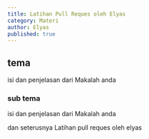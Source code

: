```yaml
---
title: Latihan Pull Reques oleh Elyas
category: Materi
author: Elyas
published: true
---
```


## tema 
isi dan penjelasan dari Makalah anda 


### sub tema 
isi dan penjelasan dari Makalah anda 


dan seterusnya 
Latihan pull reques oleh elyas 
